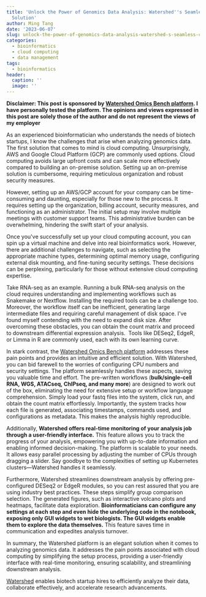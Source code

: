 ```yaml
---
title: 'Unlock the Power of Genomics Data Analysis: Watershed''s Seamless Cloud Computing
  Solution'
author: Ming Tang
date: '2023-06-07'
slug: unlock-the-power-of-genomics-data-analysis-watershed-s-seamless-cloud-computing-solution
categories:
  - bioinformatics
  - cloud computing
  - data management
tags:
  - bioinformatics
header:
  caption: ''
  image: ''
---
```


**Disclaimer: This post is sponsored by [Watershed Omics Bench platform](https://www.watershed.ai/). I have personally tested the platform. The opinions and views expressed in this post are solely those of the author and do not represent the views of my employer**

As an experienced bioinformatician who understands the needs of biotech startups, I know the challenges that arise when analyzing genomics data. The first solution that comes to mind is cloud computing. Unsurprisingly, AWS and Google Cloud Platform (GCP) are commonly used options. Cloud computing avoids large upfront costs and can scale more effectively compared to building an on-premise solution. Setting up an on-premise solution is cumbersome, requiring meticulous organization and robust security measures.

However, setting up an AWS/GCP account for your company can be time-consuming and daunting, especially for those new to the process. It requires setting up the organization, billing account, security measures, and functioning as an administrator. The initial setup may involve multiple meetings with customer support teams. This administrative burden can be overwhelming, hindering the swift start of your analysis.

Once you've successfully set up your cloud computing account, you can spin up a virtual machine and delve into real bioinformatics work. However, there are additional challenges to navigate, such as selecting the appropriate machine types, determining optimal memory usage, configuring external disk mounting, and fine-tuning security settings. These decisions can be perplexing, particularly for those without extensive cloud computing expertise.

Take RNA-seq as an example. Running a bulk RNA-seq analysis on the cloud requires understanding and implementing workflows such as Snakemake or Nextflow. Installing the required tools can be a challenge too. Moreover, the workflow itself can be inefficient, generating large intermediate files and requiring careful management of disk space. I've found myself contending with the need to expand disk size. After overcoming these obstacles, you can obtain the count matrix and proceed to downstream differential expression analysis.  Tools like DESeq2, EdgeR, or Limma in R are commonly used, each with its own learning curve.

In stark contrast, the [Watershed Omics Bench platform](https://www.watershed.ai/) addresses these pain points and provides an intuitive and efficient solution. With Watershed, you can bid farewell to the worries of configuring CPU numbers and security settings. The platform seamlessly handles these aspects, saving you valuable time and effort. The pre-written workflows (**bulk/single-cell RNA, WGS, ATACseq, ChIPseq, and many more**) are designed to work out of the box, eliminating the need for extensive setup or workflow language comprehension. Simply load your fastq files into the system, click run, and obtain the count matrix effortlessly. Importantly, the system tracks how each file is generated, associating timestamps, commands used, and configurations as metadata. This makes the analysis highly reproducible.

Additionally, **Watershed offers real-time monitoring of your analysis job through a user-friendly interface.** This feature allows you to track the progress of your analysis, empowering you with up-to-date information and enabling informed decision-making. The platform is scalable to your needs. It allows easy parallel processing by adjusting the number of CPUs through dragging a slider. Say goodbye to the complexities of setting up Kubernetes clusters—Watershed handles it seamlessly.

Furthermore, Watershed streamlines downstream analysis by offering pre-configured DESeq2 or EdgeR modules, so you can rest assured that you are using industry best practices. These steps simplify group comparison selection. The generated figures, such as interactive volcano plots and heatmaps, facilitate data exploration. **Bioinformaticians can configure any settings at each step and even hide the underlying code in the notebook, exposing only GUI widgets to wet biologists. The GUI widgets enable them to explore the data themselves.** This feature saves time in communication and expedites analysis turnover.

In summary, the Watershed platform is an elegant solution when it comes to analyzing genomics data. It addresses the pain points associated with cloud computing by simplifying the setup process, providing a user-friendly interface with real-time monitoring, ensuring scalability, and streamlining downstream analysis. 

[Watershed](https://www.watershed.ai/) enables biotech startup hires to efficiently analyze their data, collaborate effectively, and accelerate research advancements.
